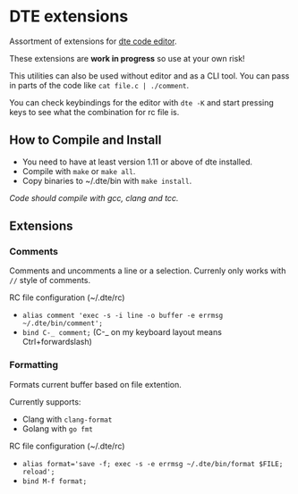 # DTE extensions

Assortment of extensions for [dte code editor](https://craigbarnes.gitlab.io/dte/).

These extensions are **work in progress** so use at your own risk!

This utilities can also be used without editor and as a CLI tool. You
can pass in parts of the code like `cat file.c | ./comment`.

You can check keybindings for the editor with `dte -K` and start
pressing keys to see what the combination for rc file is.

## How to Compile and Install

- You need to have at least version 1.11 or above of dte installed.
- Compile with `make` or `make all`.
- Copy binaries to ~/.dte/bin with `make install`.

*Code should compile with gcc, clang and tcc.*

## Extensions

### Comments

Comments and uncomments a line or a selection. Currenly only works with
`//` style of comments.

RC file configuration (~/.dte/rc)

- `alias comment 'exec -s -i line -o buffer -e errmsg ~/.dte/bin/comment';`
- `bind C-_ comment;` (C-_ on my keyboard layout means Ctrl+forwardslash)

### Formatting

Formats current buffer based on file extention.

Currently supports:

- Clang with `clang-format`
- Golang with `go fmt`

RC file configuration (~/.dte/rc)

- `alias format='save -f; exec -s -e errmsg ~/.dte/bin/format $FILE; reload';`
- `bind M-f format;`
